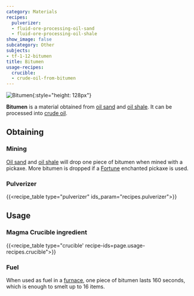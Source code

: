 ```yaml
---
category: Materials
recipes:
  pulverizer:
  - fluid-ore-processing-oil-sand
  - fluid-ore-processing-oil-shale
show_image: false
subcategory: Other
subjects:
- tf-1-12-bitumen
title: Bitumen
usage-recipes:
  crucible:
  - crude-oil-from-bitumen
---
```


![Bitumen](/images/docs/1.12/thermal-foundation/bitumen.gif){:style="height: 128px"}


**Bitumen** is a material obtained from [oil sand](../oil-sand/) and [oil
shale](../oil-shale/). It can be processed into [crude
oil](../crude-oil/).


Obtaining
---------

### Mining
[Oil sand](../oil-sand/) and [oil shale](../oil-shale/) will drop one
piece of bitumen when mined with a pickaxe. More bitumen is dropped if a
[Fortune](https://minecraft.gamepedia.com/Fortune) enchanted pickaxe is used.

### Pulverizer
{{<recipe_table type="pulverizer" ids_param="recipes.pulverizer">}}


Usage
-----

### Magma Crucible ingredient
{{<recipe_table type="crucible' recipe-ids=page.usage-recipes.crucible">}}

### Fuel
When used as fuel in a [furnace](https://minecraft.gamepedia.com/Furnace), one
piece of bitumen lasts 160 seconds, which is enough to smelt up to 16 items.
